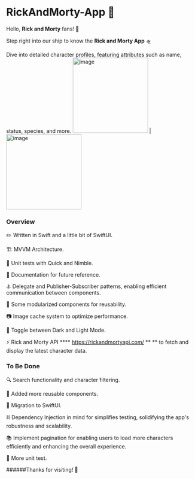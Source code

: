 # RickAndMorty-App 🚀

Hello, **Rick and Morty** fans! 🌌

Step right into our ship to know the **Rick and Morty App** 🛸

Dive into detailed character profiles, featuring attributes such as name, status, species, and more.
<img width="201" alt="image" src="https://github.com/oroscoiara/RickAndMortyApp/assets/76779189/141bb5ed-9a0e-4e00-9f43-39d49a8a88cc">
 | <img width="201" alt="image" src="https://github.com/oroscoiara/RickAndMortyApp/assets/76779189/8b2cf8f3-09f2-42b3-9be5-a013fc2df571">


### Overview





✏️ Written in Swift and a little bit of SwiftUI.


🏗️ MVVM Architecture.

🧪 Unit tests with Quick and Nimble.

📖 Documentation for future reference.


⚓  Delegate and Publisher-Subscriber patterns, enabling efficient communication between components.



📜 Some modularized components for reusability.



📷 Image cache system to optimize performance.



🌙 Toggle between Dark and Light Mode.



⚡ Rick and Morty API **** https://rickandmortyapi.com/ ** ** to fetch and display the latest character data.




### To Be Done




🔍 Search functionality and character filtering.



🔄 Added more reusable components.



🎨 Migration to SwiftUI.



⛓️ Dependency Injection in mind for simplifies testing, solidifying the app's robustness and scalability.



📚 Implement pagination for enabling users to load more characters efficiently and enhancing the overall experience.



📄 More unit test.


######Thanks for visiting! 🙌

